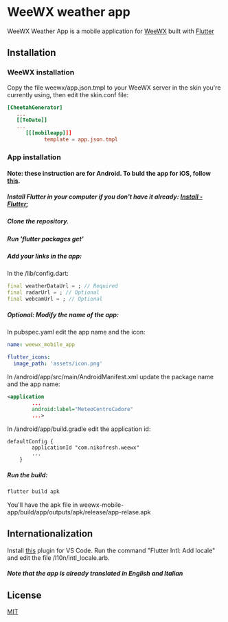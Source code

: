 # WeeWX weather app

WeeWX Weather App is a mobile application for [WeeWX](http://weewx.com) built with [Flutter](https://flutter.dev/)

## Installation
### WeeWX installation
Copy the file weewx/app.json.tmpl to your WeeWX server in the skin you're currently using, then edit the skin.conf file:

```conf
[CheetahGenerator]
   ...
   [[ToDate]]
   ...
      [[[mobileapp]]]
            template = app.json.tmpl
```
### App installation
#### Note: these instruction are for Android. To buld the app for iOS, follow [this](https://flutter.dev/docs/deployment/ios). 
##### Install Flutter in your computer if you don't have it already: [Install - Flutter](https://flutter.dev/docs/get-started/install);

##### Clone the repository.

##### Run 'flutter packages get'

##### Add your links in the app:
In the /lib/config.dart:
```dart
final weatherDataUrl = ; // Required
final radarUrl = ; // Optional
final webcamUrl = ; // Optional
```


##### Optional: Modify the name of the app:
In pubspec.yaml edit the app name and the icon:
```yaml
name: weewx_mobile_app

flutter_icons:
  image_path: 'assets/icon.png'
```
In /android/app/src/main/AndroidManifest.xml update the package name and the app name:
```xml
<application
        ...
        android:label="MeteoCentroCadore"
        ...>
```
In /android/app/build.gradle edit the application id:
```grandle
defaultConfig {
        applicationId "com.nikofresh.weewx"
        ...
    }
```

##### Run the build:
```bash
flutter build apk
```
You'll have the apk file in weewx-mobile-app/build/app/outputs/apk/release/app-relase.apk

## Internationalization
Install [this](https://marketplace.visualstudio.com/items?itemName=localizely.flutter-intl) plugin for VS Code. Run the command "Flutter Intl: Add locale" and edit the file /l10n/intl_locale.arb.
##### Note that the app is already translated in English and Italian

## License
[MIT](https://github.com/NikoFresh/WeeWX-mobile-app/blob/master/license)